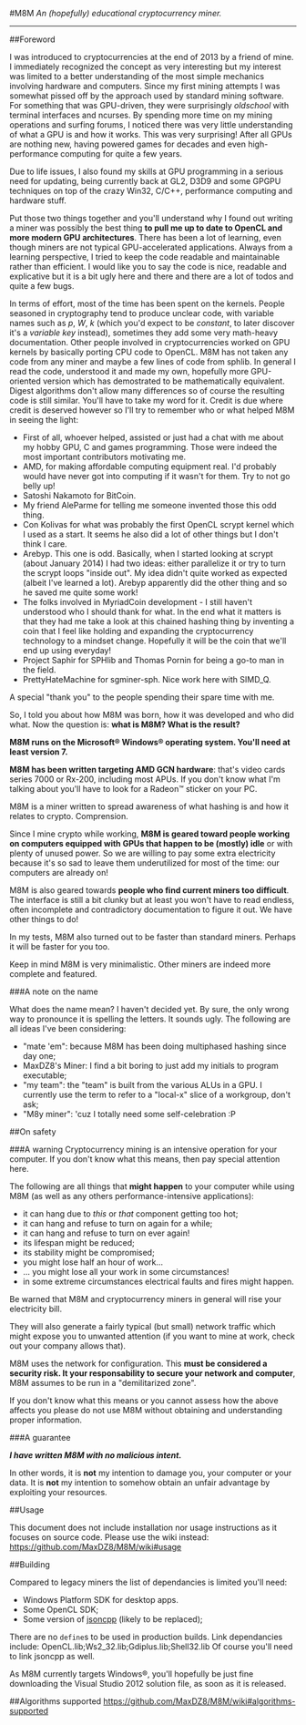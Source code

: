 #M8M
*An (hopefully) educational cryptocurrency miner.*

--------------------------------------------------------------------------------

##Foreword

I was introduced to cryptocurrencies at the end of 2013 by a friend of mine. I immediately recognized the concept as very interesting but my interest was limited to a better understanding of the most simple mechanics involving hardware and computers. Since my first mining attempts I was somewhat pissed off by the approach used by standard mining software. For something that was GPU-driven, they were surprisingly *oldschool* with terminal interfaces and ncurses.
By spending more time on my mining operations and surfing forums, I noticed there was very little understanding of what a GPU is and how it works. This was very surprising! After all GPUs are nothing new, having powered games for decades and even high-performance computing for quite a few years.

Due to life issues, I also found my skills at GPU programming in a serious need for updating, being currently back at GL2, D3D9 and some GPGPU techniques on top of the crazy Win32, C/C++, performance computing and hardware stuff.

Put those two things together and you'll understand why I found out writing a miner was possibly the best thing **to pull me up to date to OpenCL and more modern GPU architectures**.
There has been a lot of learning, even though miners are not typical GPU-accelerated applications.
Always from a learning perspective, I tried to keep the code readable and maintainable rather than efficient. I would like you to say the code is nice, readable and explicative but it is a bit ugly here and there and there are a lot of todos and quite a few bugs.

In terms of effort, most of the time has been spent on the kernels. People seasoned in cryptography tend to produce unclear code, with variable names such as *p*, *W*, *k* (which you'd expect to be *constant*, to later discover it's a *variable key* instead), sometimes they add some very math-heavy documentation.
Other people involved in cryptocurrencies worked on GPU kernels by basically porting CPU code to OpenCL.
M8M has not taken any code from any miner and maybe a few lines of code from sphlib. In general I read the code, understood it and made my own, hopefully more GPU-oriented version which has demostrated to be mathematically equivalent. Digest algorithms don't allow many differences so of course the resulting code is still similar. You'll have to take my word for it.
Credit is due where credit is deserved however so I'll try to remember who or what helped M8M in seeing the light:

* First of all, whoever helped, assisted or just had a chat with me about my hobby GPU, C and games programming. Those were indeed the most important contributors motivating me.
* AMD, for making affordable computing equipment real. I'd probably would have never got into computing if it wasn't for them. Try to not go belly up!
* Satoshi Nakamoto for BitCoin.
* My friend AleParme for telling me someone invented those this odd thing.
* Con Kolivas for what was probably the first OpenCL scrypt kernel which I used as a start. It seems he also did a lot of other things but I don't think I care.
* Arebyp. This one is odd. Basically, when I started looking at scrypt (about January 2014) I had two ideas: either parallelize it or try to turn the scrypt loops "inside out". My idea didn't quite worked as expected (albeit I've learned a lot). Arebyp apparently did the other thing and so he saved me quite some work!
* The folks involved in MyriadCoin development - I still haven't understood who I should thank for what. In the end what it matters is that they had me take a look at this chained hashing thing by inventing a coin that I feel like holding and expanding the cryptocurrency technology to a mindset change. Hopefully it will be the coin that we'll end up using everyday!
* Project Saphir for SPHlib and Thomas Pornin for being a go-to man in the field.
* PrettyHateMachine for sgminer-sph. Nice work here with SIMD_Q.

A special "thank you" to the people spending their spare time with me. 

So, I told you about how M8M was born, how it was developed and who did what.
Now the question is: **what is M8M? What is the result?**

**M8M runs on the Microsoft® Windows® operating system. You'll need at least version 7.**

**M8M has been written targeting AMD GCN hardware**: that's video cards series 7000 or Rx-200, including most APUs. If you don't know what I'm talking about you'll have to look for a Radeon™ sticker on your PC.

M8M is a miner written to spread awareness of what hashing is and how it relates to crypto. Comprension.

Since I mine crypto while working, **M8M is geared toward people working on computers equipped with GPUs that happen to be (mostly) idle** or with plenty of unused power. So we are willing to pay some extra electricity because it's so sad to leave them underutilized for most of the time: our computers are already on!

M8M is also geared towards **people who find current miners too difficult**. The interface is still a bit clunky but at least you won't have to read endless, often incomplete and contradictory documentation to figure it out. We have other things to do!

In my tests, M8M also turned out to be faster than standard miners. Perhaps it will be faster for you too.

Keep in mind M8M is very minimalistic. Other miners are indeed more complete and featured.

###A note on the name

What does the name mean? I haven't decided yet.
By sure, the only wrong way to pronounce it is spelling the letters. It sounds ugly.
The following are all ideas I've been considering:
- "mate 'em": because M8M has been doing multiphased hashing since day one;
- MaxDZ8's Miner: I find a bit boring to just add my initials to program executable;
- "my team": the "team" is built from the various ALUs in a GPU. I currently use the term to refer to a "local-x" slice of a workgroup, don't ask;
- "M8y miner": 'cuz I totally need some self-celebration :P

##On safety

###A warning
Cryptocurrency mining is an intensive operation for your computer. If you don't know what this means, then pay special attention here.

The following are all things that **might happen** to your computer while using M8M (as well as any others performance-intensive applications):
* it can hang due to *this* or *that* component getting too hot;
* it can hang and refuse to turn on again for a while;
* it can hang and refuse to turn on ever again!
* its lifespan might be reduced;
* its stability might be compromised;
* you might lose half an hour of work... 
* ... you might lose all your work in some circumstances!
* in some extreme circumstances electrical faults and fires might happen.

Be warned that M8M and cryptocurrency miners in general will rise your electricity bill.

They will also generate a fairly typical (but small) network traffic which might expose you to unwanted attention (if you want to mine at work, check out your company allows that).

M8M uses the network for configuration. This **must be considered a security risk. It your responsability to secure your network and computer**, M8M assumes to be run in a "demilitarized zone".

If you don't know what this means or you cannot assess how the above affects you please do not use M8M without obtaining and understanding proper information.

###A guarantee

***I have written M8M with no malicious intent.***

In other words, it is **not** my intention to damage you, your computer or your data. It is **not** my intention to somehow obtain an unfair advantage by exploiting your resources.

##Usage

This document does not include installation nor usage instructions as it focuses on source code.
Please use the wiki instead: https://github.com/MaxDZ8/M8M/wiki#usage

##Building 

Compared to legacy miners the list of dependancies is limited you'll need:
- Windows Platform SDK for desktop apps.
- Some OpenCL SDK;
- Some version of [jsoncpp](http://sourceforge.net/projects/jsoncpp) (likely to be replaced);

There are no `define`s to be used in production builds.
Link dependancies include:
    OpenCL.lib;Ws2_32.lib;Gdiplus.lib;Shell32.lib
Of course you'll need to link jsoncpp as well.

As M8M currently targets Windows®, you'll hopefully be just fine downloading the Visual Studio 2012 solution file, as soon as it is released.

##Algorithms supported
https://github.com/MaxDZ8/M8M/wiki#algorithms-supported
